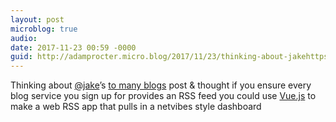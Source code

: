 ```yaml
---
layout: post
microblog: true
audio: 
date: 2017-11-23 00:59 -0000
guid: http://adamprocter.micro.blog/2017/11/23/thinking-about-jakehttpsmicroblogjakes.html
---
```

Thinking about [@jake](https://micro.blog/jake)’s [to many blogs](https://www.baty.net/2017/on-having-too-many-blogs/) post & thought if you ensure every blog service you sign up for provides an RSS feed you could use [Vue.js](http://vuejs.org) to make a web RSS app that pulls in a netvibes style dashboard
